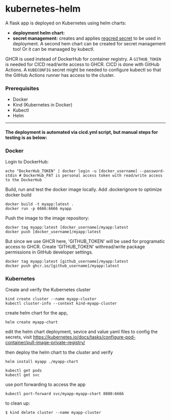 # kubernetes-helm
A flask app is deployed on Kubernetes using helm charts:
- **deployment helm chart:** 
- **secret management:** creates and applies [regcred secret](https://kubernetes.io/docs/tasks/configure-pod-container/pull-image-private-registry/) to be used in deployment. A second hem chart can be created for secret management too! Or it can be manaaged by kubectl.

GHCR is used instead of DockerHub for container registry. A `GITHUB_TOKEN` is needed for CICD read/write access to GHCR.
CICD is done with GitHub Actions. A `KUBECONFIG` secret might be needed to configure kubectl so that the GitHub Actions runner has access to the cluster.

### Prerequisites

- Docker
- Kind (Kubernetes in Docker)
- Kubectl
- Helm
**************************
#### The deployment is automated via cicd.yml script, but manual steps for testing is as below: 

### Docker
Login to DockerHub:
```
echo "DockerHub_TOKEN" | docker login -u [docker_username] --password-stdin # DockerHub_PAT is personal access token with read/write access to the DockerHub
```
Build, run and test the docker image locally. Add .dockerignore to optimize docker build
```
docker build -t myapp:latest .
docker run -p 6666:6666 myapp
```
Push the image to the image repository:
```
docker tag myapp:latest [docker_username]/myapp:latest
docker push [docker_username]/myapp:latest
```
But since we use GHCR here, 'GITHUB_TOKEN' will be used for programatic access to GHCR. 
Create 'GITHUB_TOKEN' withread/write package permissions in GitHub developer settings.
```
docker tag myapp:latest [github_username]/myapp:latest
docker push ghcr.io/[github_username]/myapp:latest
```

### Kubernetes

Create and verify the Kubernetes cluster
```
kind create cluster --name myapp-cluster
kubectl cluster-info --context kind-myapp-cluster
```

create helm chart for the app, 
```
helm create myapp-chart
```
edit the helm chart deployment, sevice and value yaml files
to config the secrets, visit https://kubernetes.io/docs/tasks/configure-pod-container/pull-image-private-registry/

then deploy the helm chart to the cluster and verify
```
helm install myapp ./myapp-chart

kubectl get pods
kubectl get svc
```
use port forwarding to access the app
```
kubectl port-forward svc/myapp-myapp-chart 8080:6666
```

to clean up:
```
$ kind delete cluster --name myapp-cluster
```
